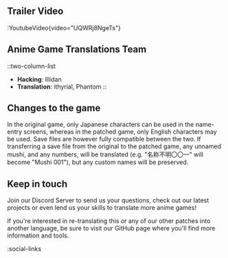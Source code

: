 ## Trailer Video
:YoutubeVideo{video="UQWRj8NgeTs"}

## Anime Game Translations Team
::two-column-list
- **Hacking**: Illidan
- **Translation**: ithyrial, Phantom
::

## Changes to the game
In the original game, only Japanese characters can be used in the name-entry screens, whereas in the patched game, only English characters may be used. Save files are however fully compatible between the two. If transferring a save file from the original to the patched game, any unnamed mushi, and any numbers, will be translated (e.g. "名称不明〇〇一" will become "Mushi 001"), but any custom names will be preserved.

## Keep in touch
Join our Discord Server to send us your questions, check out our latest projects or even lend us your skills to translate more anime games!

If you're interested in re-translating this or any of our other patches into another language, be sure to visit our GitHub page where you'll find more information and tools.

<!-- Social media, Discord and blog buttons -->
:social-links